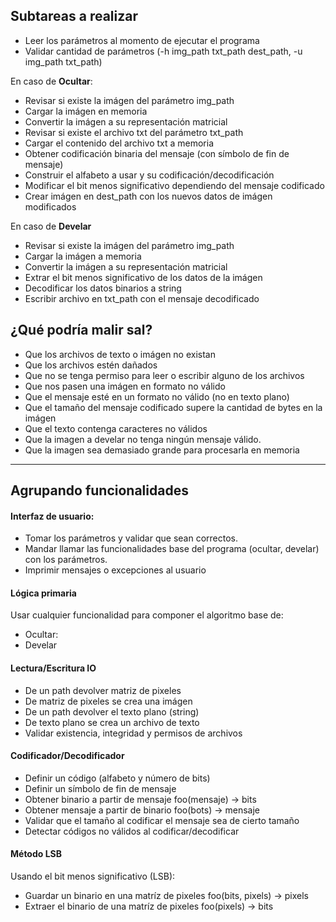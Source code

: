 ## Subtareas a realizar
- Leer los parámetros al momento de ejecutar el programa
- Validar cantidad de parámetros (-h img_path
txt_path dest_path, -u img_path txt_path)

En caso de **Ocultar**:
- Revisar si existe la imágen del parámetro img_path
- Cargar la imágen en memoria
- Convertir la imágen a su representación matricial
- Revisar si existe el archivo txt del parámetro txt_path
- Cargar el contenido del archivo txt a memoria
- Obtener codificación binaria del mensaje (con
símbolo de fin de mensaje)
- Construir el alfabeto a usar y su
codificación/decodificación
- Modificar el bit menos significativo dependiendo
del mensaje codificado
- Crear imágen en dest_path con los nuevos
datos de imágen modificados 

En caso de **Develar**
- Revisar si existe la imágen del parámetro img_path
- Cargar la imágen a memoria
- Convertir la imágen a su representación matricial
- Extrar el bit menos significativo de los datos de la imágen
- Decodificar los datos binarios a string
- Escribir archivo en txt_path con el mensaje decodificado

## ¿Qué podría malir sal?
- Que los archivos de texto o imágen no existan
- Que los archivos estén dañados
- Que no se tenga permiso para leer o escribir
alguno de los archivos
- Que nos pasen una imágen en formato no válido
- Que el mensaje esté en un formato no válido (no en texto plano)
- Que el tamaño del mensaje codificado supere
la cantidad de bytes en la imágen
- Que el texto contenga caracteres no válidos
- Que la imagen a develar no tenga ningún mensaje
válido.
- Que la imagen sea demasiado grande para procesarla
en memoria


-----

## Agrupando funcionalidades

#### Interfaz de usuario:
- Tomar los parámetros y validar que sean correctos.
- Mandar llamar las funcionalidades base del programa
(ocultar, develar) con los parámetros. 
- Imprimir mensajes o excepciones al usuario

#### Lógica primaria
Usar cualquier funcionalidad para componer el algoritmo
base de:
- Ocultar: 
- Develar

#### Lectura/Escritura IO
- De un path devolver matriz de pixeles
- De matriz de pixeles se crea una imágen
- De un path devolver el texto plano (string)
- De texto plano se crea un archivo de texto
- Validar existencia, integridad y permisos de archivos

#### Codificador/Decodificador
- Definir un código (alfabeto y número de bits)
- Definir un símbolo de fin de mensaje
- Obtener binario a partir de mensaje				foo(mensaje) -> bits
- Obtener mensaje a partir de binario				foo(bots) -> mensaje
- Validar que el tamaño al codificar el mensaje sea
de cierto tamaño
- Detectar códigos no válidos al codificar/decodificar

#### Método LSB
Usando el bit menos significativo (LSB):
- Guardar un binario en una matríz de pixeles       foo(bits, pixels) -> pixels
- Extraer el binario de una matríz de pixeles		foo(pixels) -> bits
